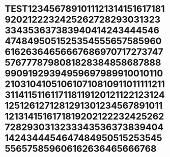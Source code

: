# TEST1234567891011121314151617181920212223242526272829303132333435363738394041424344454647484950515253545556575859606162636465666768697071727374757677787980818283848586878889909192939495969798991001011021031041051061071081091101111121131141151161171181191201211221231241251261271281291301234567891011121314151617181920212223242526272829303132333435363738394041424344454647484950515253545556575859606162636465666768